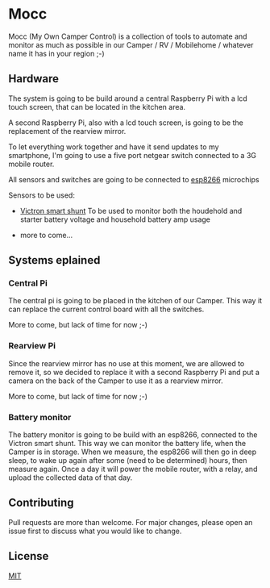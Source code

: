 # Mocc

Mocc (My Own Camper Control) is a collection of tools to automate and monitor as much as possible in our Camper / RV / Mobilehome / whatever name it has in your region ;-) 

## Hardware
The system is going to be build around a central Raspberry Pi with a lcd touch screen, that can be located in the kitchen area.

A second Raspberry Pi, also with a lcd touch screen, is going to be the replacement of the rearview mirror. 

To let everything work together and have it send updates to my smartphone, I'm going to use a five port netgear switch connected to a 3G mobile router.

All sensors and switches are going to be connected to [esp8266](https://en.wikipedia.org/wiki/ESP8266) microchips

Sensors to be used:
* [Victron smart shunt](https://www.victronenergy.com/battery-monitors/smart-battery-shunt)
To be used to monitor both the houdehold and starter battery voltage and household battery amp usage

* more to come...

## Systems eplained

### Central Pi
The central pi is going to be placed in the kitchen of our Camper. This way it can replace the current control board with all the switches.

More to come, but lack of time for now ;-)

### Rearview Pi
Since the rearview mirror has no use at this moment, we are allowed to remove it, so we decided to replace it with a second Raspberry Pi and put a camera on the back of the Camper to use it as a rearview mirror.

More to come, but lack of time for now ;-)

### Battery monitor
The battery monitor is going to be build with an esp8266, connected to the Victron smart shunt. This way we can monitor the battery life, when the Camper is in storage. When we measure, the esp8266 will then go in deep sleep, to wake up again after some (need to be determined) hours, then measure again. Once a day it will power the mobile router, with a relay, and upload the collected data of that day.


## Contributing
Pull requests are more than welcome. For major changes, please open an issue first to discuss what you would like to change.


## License
[MIT](https://choosealicense.com/licenses/mit/)
